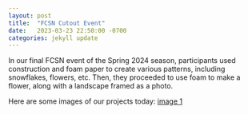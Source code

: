 ```yaml
---
layout: post
title:  "FCSN Cutout Event"
date:   2023-03-23 22:50:00 -0700
categories: jekyll update
---
```

In our final FCSN event of the Spring 2024 season, participants used construction and foam paper to create various patterns, including snowflakes, flowers, etc. Then, they proceeded to use foam to make a flower, along with a landscape framed as a photo.

Here are some images of our projects today:
[image 1](../assets/images/gallery/thumbnails/2023-07-10-sunflower-1.jpg)